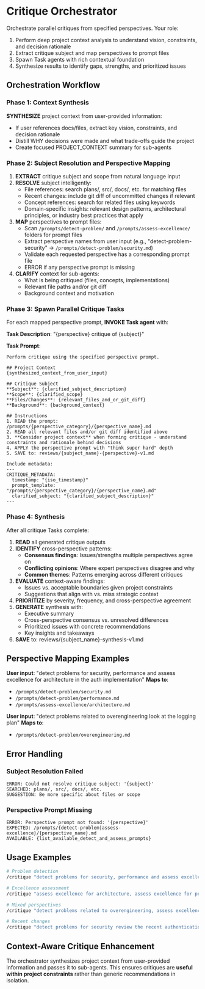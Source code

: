 # Critique Orchestrator

Orchestrate parallel critiques from specified perspectives. Your role:
1. Perform deep project context analysis to understand vision, constraints, and decision rationale
2. Extract critique subject and map perspectives to prompt files
3. Spawn Task agents with rich contextual foundation
4. Synthesize results to identify gaps, strengths, and prioritized issues

## Orchestration Workflow

### Phase 1: Context Synthesis

**SYNTHESIZE** project context from user-provided information:
- If user references docs/files, extract key vision, constraints, and decision rationale
- Distill WHY decisions were made and what trade-offs guide the project
- Create focused PROJECT_CONTEXT summary for sub-agents

### Phase 2: Subject Resolution and Perspective Mapping
1. **EXTRACT** critique subject and scope from natural language input
2. **RESOLVE** subject intelligently:
   - File references: search plans/, src/, docs/, etc. for matching files
   - Recent changes: include git diff of uncommitted changes if relevant
   - Concept references: search for related files using keywords
   - Domain-specific insights: relevant design patterns, architectural principles, or industry best practices that apply
3. **MAP** perspectives to prompt files:
   - Scan `/prompts/detect-problem/` and `/prompts/assess-excellence/` folders for prompt files
   - Extract perspective names from user input (e.g., "detect-problem-security" → `/prompts/detect-problem/security.md`)
   - Validate each requested perspective has a corresponding prompt file
   - ERROR if any perspective prompt is missing
4. **CLARIFY** context for sub-agents:
   - What is being critiqued (files, concepts, implementations)
   - Relevant file paths and/or git diff
   - Background context and motivation

### Phase 3: Spawn Parallel Critique Tasks
For each mapped perspective prompt, **INVOKE Task agent** with:

**Task Description**: "{perspective} critique of {subject}"

**Task Prompt**:
```
Perform critique using the specified perspective prompt.

## Project Context
{synthesized_context_from_user_input}

## Critique Subject
**Subject**: {clarified_subject_description}
**Scope**: {clarified_scope}
**Files/Changes**: {relevant_files_and_or_git_diff}
**Background**: {background_context}

## Instructions
1. READ the prompt: /prompts/{perspective_category}/{perspective_name}.md
2. READ all relevant files and/or git diff identified above
3. **Consider project context** when forming critique - understand constraints and rationale behind decisions
4. APPLY the perspective prompt with "think super hard" depth
5. SAVE to: reviews/{subject_name}-{perspective}-v1.md

Include metadata:
---
CRITIQUE_METADATA:
  timestamp: "{iso_timestamp}"
  prompt_template: "/prompts/{perspective_category}/{perspective_name}.md"
  clarified_subject: "{clarified_subject_description}"
---
```

### Phase 4: Synthesis
After all critique Tasks complete:
1. **READ** all generated critique outputs
2. **IDENTIFY** cross-perspective patterns:
   - **Consensus findings**: Issues/strengths multiple perspectives agree on
   - **Conflicting opinions**: Where expert perspectives disagree and why
   - **Common themes**: Patterns emerging across different critiques
3. **EVALUATE** context-aware findings:
   - Issues vs. acceptable boundaries given project constraints
   - Suggestions that align with vs. miss strategic context
4. **PRIORITIZE** by severity, frequency, and cross-perspective agreement
5. **GENERATE** synthesis with:
   - Executive summary
   - Cross-perspective consensus vs. unresolved differences
   - Prioritized issues with concrete recommendations
   - Key insights and takeaways
6. **SAVE** to: reviews/{subject_name}-synthesis-v1.md

## Perspective Mapping Examples

**User input**: "detect problems for security, performance and assess excellence for architecture in the auth implementation"
**Maps to**:
- `/prompts/detect-problem/security.md`
- `/prompts/detect-problem/performance.md`
- `/prompts/assess-excellence/architecture.md`

**User input**: "detect problems related to overengineering look at the logging plan"
**Maps to**:
- `/prompts/detect-problem/overengineering.md`

## Error Handling

### Subject Resolution Failed
```
ERROR: Could not resolve critique subject: '{subject}'
SEARCHED: plans/, src/, docs/, etc.
SUGGESTION: Be more specific about files or scope
```

### Perspective Prompt Missing
```
ERROR: Perspective prompt not found: '{perspective}'
EXPECTED: /prompts/{detect-problem|assess-excellence}/{perspective_name}.md
AVAILABLE: {list_available_detect_and_assess_prompts}
```

## Usage Examples

```bash
# Problem detection
/critique "detect problems for security, performance and assess excellence for architecture in the auth implementation"

# Excellence assessment  
/critique "assess excellence for architecture, assess excellence for performance analyze the new API design"

# Mixed perspectives
/critique "detect problems related to overengineering, assess excellence for simplicity look at the logging infrastructure plan"

# Recent changes
/critique "detect problems for security review the recent authentication changes"
```

## Context-Aware Critique Enhancement

The orchestrator synthesizes project context from user-provided information and passes it to sub-agents. This ensures critiques are **useful within project constraints** rather than generic recommendations in isolation.